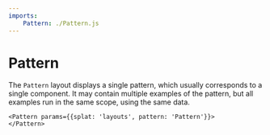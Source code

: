```yaml
---
imports:
    Pattern: ./Pattern.js
---
```


Pattern
====

The `Pattern` layout displays a single pattern, which usually
corresponds to a single component.
It may contain multiple examples of the pattern, but all examples
run in the same scope, using the same data.

```show html screen
<Pattern params={{splat: 'layouts', pattern: 'Pattern'}}>
</Pattern>
```
